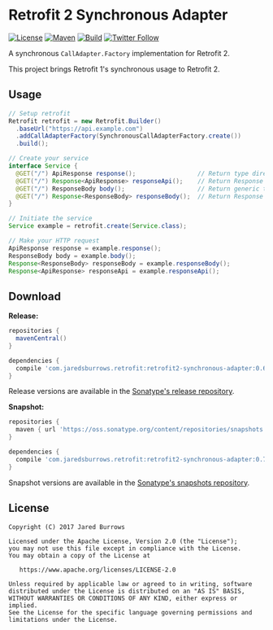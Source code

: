 # Retrofit 2 Synchronous Adapter

[![License](https://img.shields.io/badge/License-Apache%202.0-blue.svg)](https://www.apache.org/licenses/LICENSE-2.0)
[![Maven](https://img.shields.io/maven-central/v/com.jaredsburrows.retrofit/retrofit2-synchronous-adapter?label=maven&style=flat)](https://search.maven.org/artifact/com.jaredsburrows.retrofit/retrofit2-synchronous-adapter)
[![Build](https://github.com/jaredsburrows/retrofit2-synchronous-adapter/actions/workflows/build.yml/badge.svg)](https://github.com/jaredsburrows/retrofit2-synchronous-adapter/actions/workflows/build.yml)
[![Twitter Follow](https://img.shields.io/twitter/follow/jaredsburrows.svg?style=social)](https://twitter.com/jaredsburrows)

A synchronous `CallAdapter.Factory` implementation for Retrofit 2.

This project brings Retrofit 1's synchronous usage to Retrofit 2.

## Usage

```java
// Setup retrofit
Retrofit retrofit = new Retrofit.Builder()
  .baseUrl("https://api.example.com")
  .addCallAdapterFactory(SynchronousCallAdapterFactory.create())
  .build();

// Create your service
interface Service {
  @GET("/") ApiResponse response();                 // Return type directly
  @GET("/") Response<ApiResponse> responseApi();    // Return Response information with type
  @GET("/") ResponseBody body();                    // Return generic type directly
  @GET("/") Response<ResponseBody> responseBody();  // Return Response information with generic type
}

// Initiate the service
Service example = retrofit.create(Service.class);

// Make your HTTP request
ApiResponse response = example.response();
ResponseBody body = example.body();
Response<ResponseBody> responseBody = example.responseBody();
Response<ApiResponse> responseApi = example.responseApi();
```

## Download

**Release:**
```groovy
repositories {
  mavenCentral()
}

dependencies {
  compile 'com.jaredsburrows.retrofit:retrofit2-synchronous-adapter:0.6.0'
}
```
Release versions are available in the [Sonatype's release repository](https://repo1.maven.org/maven2/com/jaredsburrows/retrofit/retrofit2-synchronous-adapter/).

**Snapshot:**
```groovy
repositories {
  maven { url 'https://oss.sonatype.org/content/repositories/snapshots' }
}

dependencies {
  compile 'com.jaredsburrows.retrofit:retrofit2-synchronous-adapter:0.7.0-SNAPSHOT'
}
```
Snapshot versions are available in the [Sonatype's snapshots repository](https://oss.sonatype.org/content/repositories/snapshots/com/jaredsburrows/retrofit/retrofit2-synchronous-adapter/).

## License

```
Copyright (C) 2017 Jared Burrows

Licensed under the Apache License, Version 2.0 (the "License");
you may not use this file except in compliance with the License.
You may obtain a copy of the License at

   https://www.apache.org/licenses/LICENSE-2.0

Unless required by applicable law or agreed to in writing, software
distributed under the License is distributed on an "AS IS" BASIS,
WITHOUT WARRANTIES OR CONDITIONS OF ANY KIND, either express or implied.
See the License for the specific language governing permissions and
limitations under the License.
```
